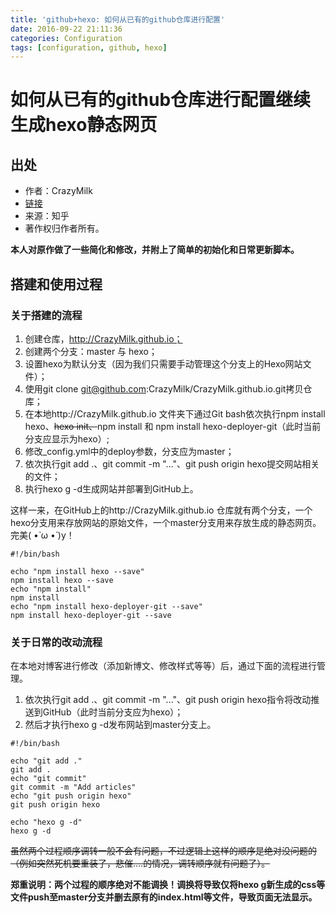 ```yaml
---
title: 'github+hexo: 如何从已有的github仓库进行配置'
date: 2016-09-22 21:11:36
categories: Configuration
tags: [configuration, github, hexo]
---
```


# 如何从已有的github仓库进行配置继续生成hexo静态网页

## 出处
* 作者：CrazyMilk
* [链接](https://www.zhihu.com/question/21193762/answer/79109280)
* 来源：知乎
* 著作权归作者所有。

**本人对原作做了一些简化和修改，并附上了简单的初始化和日常更新脚本。**

## 搭建和使用过程
### 关于搭建的流程

1. 创建仓库，http://CrazyMilk.github.io；
2. 创建两个分支：master 与 hexo；
3. 设置hexo为默认分支（因为我们只需要手动管理这个分支上的Hexo网站文件）；
4. 使用git clone git@github.com:CrazyMilk/CrazyMilk.github.io.git拷贝仓库；
5. 在本地http://CrazyMilk.github.io 文件夹下通过Git bash依次执行npm install hexo、~~hexo init、~~npm install 和 npm install hexo-deployer-git（此时当前分支应显示为hexo）;
6. 修改_config.yml中的deploy参数，分支应为master；
7. 依次执行git add .、git commit -m "..."、git push origin hexo提交网站相关的文件；
8. 执行hexo g -d生成网站并部署到GitHub上。

这样一来，在GitHub上的http://CrazyMilk.github.io 仓库就有两个分支，一个hexo分支用来存放网站的原始文件，一个master分支用来存放生成的静态网页。完美( •̀ ω •́ )y！
```shell
#!/bin/bash

echo "npm install hexo --save"
npm install hexo --save
echo "npm install"
npm install
echo "npm install hexo-deployer-git --save"
npm install hexo-deployer-git --save
```

### 关于日常的改动流程
在本地对博客进行修改（添加新博文、修改样式等等）后，通过下面的流程进行管理。

1. 依次执行git add .、git commit -m "..."、git push origin hexo指令将改动推送到GitHub（此时当前分支应为hexo）；
2. 然后才执行hexo g -d发布网站到master分支上。

```shell
#!/bin/bash

echo "git add ."
git add .
echo "git commit"
git commit -m "Add articles"
echo "git push origin hexo"
git push origin hexo

echo "hexo g -d"
hexo g -d

```

~~虽然两个过程顺序调转一般不会有问题，不过逻辑上这样的顺序是绝对没问题的（例如突然死机要重装了，悲催....的情况，调转顺序就有问题了）。~~

**郑重说明：两个过程的顺序绝对不能调换！调换将导致仅将hexo g新生成的css等文件push至master分支并删去原有的index.html等文件，导致页面无法显示。**
